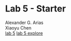 # Lab 5 - Starter
Alexander G. Arias
<br>
Xiaoyu Chen
<br>
[lab 5](https://alex-and-kevin-lab-5.github.io/Lab5/)
[lab 5 explore](https://alex-and-kevin-lab-5.github.io/Lab5/expose.html)
